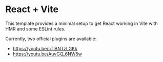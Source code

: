 # React + Vite

This template provides a minimal setup to get React working in Vite with HMR and some ESLint rules.

Currently, two official plugins are available:

- https://youtu.be/cTlBNTzLGKk
- https://youtu.be/AuvGQ_6NW5w